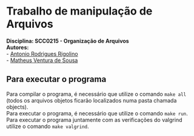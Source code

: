 # Trabalho de manipulação de Arquivos
**Disciplina: SCC0215 - Organização de Arquivos**  
**Autores:**  
    - [Antonio Rodrigues Rigolino](https://github.com/Mandangus)  
    - [Matheus Ventura de Sousa](https://github.com/matheus-sousa007)  

## Para executar o programa  
Para compilar o programa, é necessário que utilize o comando `make all` (todos os arquivos objetos ficarão localizados numa pasta chamada objects).  
Para executar o programa, é necessário que utilize o comando `make run`.  
Para executar o programa juntamente com as verificações do valgrind utilize o comando `make valgrind`.
